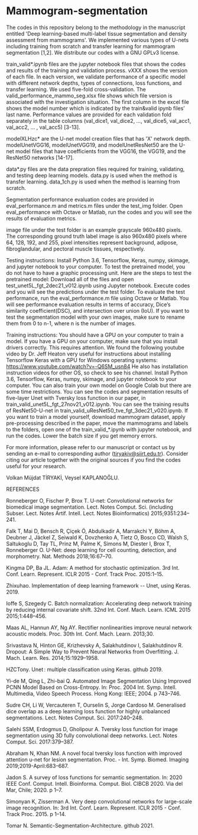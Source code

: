 # Mammogram-segmentation

The codes in this repository belong to the methodology in the manuscript entitled 'Deep learning-based multi-label tissue segmentation and density assessment from mammograms'. We implemented various types of U-nets including training from scratch and transfer learning for mammogram segmentation [1,2]. We distribute our codes with a GNU GPLv3 license. 

train_valid*.ipynb files are the jupyter notebook files that shows the codes and results of the training and validation process. vXXX shows the version of each file. In each version, we validate performance of a specific model with different network depths, types of connections, loss functions, and transfer learning. We used five-fold cross-validation. The valid_performance_mammo_seg.xlsx file shows which file version is associated with the investigation situation. The first column in the excel file shows the model number which is indicated by the train&valid ipynb files’ last name. Performance values are provided for each validation fold separately in the table columns (val_dice1, val_dice2, …, val_dice5, val_acc1, val_acc2, … , val_acc5)  [3-13].

modelXLHzc* are the U-net model creation files that has 'X' network depth. modelUnetVGG16, modelUnetVGG19, and modelUnetResNet50 are the U-net model files that have coefficients from the VGG16, the VGG19, and the ResNet50 networks [14-17].

data*.py files are the data prepration files required for training, validating, and testing deep learning models. data.py is used when the method is transfer learning. data_1ch.py is used when the method is learning from scratch. 

Segmentation performance evaluation codes are provided in eval_performance.m and metrics.m files under the test_img folder. Open eval_performance with Octave or Matlab, run the codes and you will see the results of evaluation metrics.

image file under the test folder is an example grayscale 960x480 pixels. The corresponding ground truth label image is also 960x480 pixels where 64, 128, 192, and 255, pixel intensities represent background, adipose, fibroglandular, and pectoral muscle tissues, respectively.

Testing instructions:
Install Python 3.6, Tensorflow, Keras, numpy, skimage, and jupyter notebook to your computer. To test the pretrained model, you do not have to have a graphic processing unit. Here are the steps to test the pretrained model: Download all of the files and open test_unet5L_fgt_2dec21_v012.ipynb using Jupyter notebook. Execute codes and you will see the predictions under the test folder. To evaluate the test performance, run the eval_performance.m file using Octave or Matlab. You will see performance evaluation results in terms of accuracy, Dice’s similarity coefficient(DSC), and intersection over union (IoU). If you want to test the segmentation model with your own images, make sure to rename them from 0 to n-1, where n is the number of images.

Training instructions:
You should have a GPU on your computer to train a model. If you have a GPU on your computer, make sure that you install drivers correctly. This requires attention. We found the following youtube video by Dr. Jeff Heaton very useful for instructions about installing Tensorflow Keras with a GPU for Windows operating systems: https://www.youtube.com/watch?v=-Q6SM_usn84 He also has installation instruction videos for other OS, so check to see his channel. Install Python 3.6, Tensorflow, Keras, numpy, skimage, and jupyter notebook to your computer. You can also train your own model on Google Colab but there are some time restrictions. You can see the codes and segmentation results of five-layer Unet with Tversky loss function in our paper, in train_valid_unet5L_fgt_27nov21_v012.ipynb. You can see the training results of ResNet50-U-net in train_valid_uResNet50_tve_fgt_3dec21_v020.ipynb. If you want to train a model yourself, download mammogram dataset, apply pre-processing described in the paper, move the mammograms and labels to the folders, open one of the train_valid_*.ipynb with jupyter notebook, and run the codes. Lower the batch size if you get memory errors.

For more information, please refer to our manuscript or contact us by sending an e-mail to corresponding author (tiryakiv@siirt.edu.tr). Consider citing our article together with the original sources if you find the codes useful for your research.

Volkan Müjdat TİRYAKİ, Veysel KAPLANOĞLU.

REFERENCES

Ronneberger O, Fischer P, Brox T. U-net: Convolutional networks for biomedical image segmentation. Lect. Notes Comput. Sci. (including Subser. Lect. Notes Artif. Intell. Lect. Notes Bioinformatics) 2015;9351:234–241.

Falk T, Mai D, Bensch R, Çiçek Ö, Abdulkadir A, Marrakchi Y, Böhm A, Deubner J, Jäckel Z, Seiwald K, Dovzhenko A, Tietz O, Bosco CD, Walsh S, Saltukoglu D, Tay TL, Prinz M, Palme K, Simons M, Diester I, Brox T, Ronneberger O. U-Net: deep learning for cell counting, detection, and morphometry. Nat. Methods 2018;16:67–70.

Kingma DP, Ba JL. Adam: A method for stochastic optimization. 3rd Int. Conf. Learn. Represent. ICLR 2015 - Conf. Track Proc. 2015:1–15.

Zhixuhao. Implementation of deep learning framework -- Unet, using Keras. 2019.

Ioffe S, Szegedy C. Batch normalization: Accelerating deep network training by reducing internal covariate shift. 32nd Int. Conf. Mach. Learn. ICML 2015 2015;1:448–456.

Maas AL, Hannun AY, Ng AY. Rectifier nonlinearities improve neural network acoustic models. Proc. 30th Int. Conf. Mach. Learn. 2013;30.

Srivastava N, Hinton GE, Krizhevsky A, Salakhutdinov I, Salakhutdinov R. Dropout: A Simple Way to Prevent Neural Networks from Overfitting. J. Mach. Learn. Res. 2014;15:1929–1958.

HZCTony. Unet : multiple classification using Keras. github 2019.

Yi-de M, Qing L, Zhi-bai Q. Automated Image Segmentation Using Improved PCNN Model Based on Cross-Entropy. In: Proc. 2004 Int. Symp. Intell. Multimedia, Video Speech Process. Hong Kong: IEEE; 2004. p 743–746.

Sudre CH, Li W, Vercauteren T, Ourselin S, Jorge Cardoso M. Generalised dice overlap as a deep learning loss function for highly unbalanced segmentations. Lect. Notes Comput. Sci. 2017:240–248.

Salehi SSM, Erdogmus D, Gholipour A. Tversky loss function for image segmentation using 3D fully convolutional deep networks. Lect. Notes Comput. Sci. 2017:379–387.

Abraham N, Khan NM. A novel focal tversky loss function with improved attention u-net for lesion segmentation. Proc. - Int. Symp. Biomed. Imaging 2019;2019-April:683–687.

Jadon S. A survey of loss functions for semantic segmentation. In: 2020 IEEE Conf. Comput. Intell. Bioinforma. Comput. Biol. CIBCB 2020. Via del Mar, Chile; 2020. p 1–7.

Simonyan K, Zisserman A. Very deep convolutional networks for large-scale image recognition. In: 3rd Int. Conf. Learn. Represent. ICLR 2015 - Conf. Track Proc. 2015. p 1–14.

Tomar N. Semantic-Segmentation-Architecture. github 2021.


